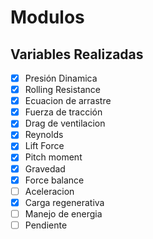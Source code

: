 # Modulos
## Variables Realizadas
- [x] Presión Dinamica
- [x] Rolling Resistance
- [x] Ecuacion de arrastre
- [x] Fuerza de tracción
- [x] Drag de ventilacion
- [x] Reynolds
- [x] Lift Force
- [x] Pitch moment
- [x] Gravedad
- [x] Force balance
- [ ] Aceleracion
- [x] Carga regenerativa
- [ ] Manejo de energia
- [ ] Pendiente